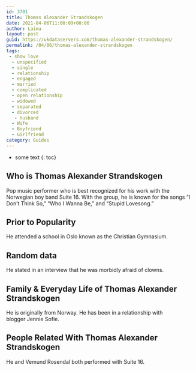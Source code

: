 ```yaml
---
id: 3701
title: Thomas Alexander Strandskogen
date: 2021-04-06T11:00:09+00:00
author: Laima
layout: post
guid: https://ukdataservers.com/thomas-alexander-strandskogen/
permalink: /04/06/thomas-alexander-strandskogen
tags:
 - show love
  - unspecified
  - single
  - relationship
  - engaged
  - married
  - complicated
  - open relationship
  - widowed
  - separated
  - divorced
   - Husband
  - Wife
  - Boyfriend
  - Girlfriend
category: Guides
---
```


* some text
{: toc}


## Who is Thomas Alexander Strandskogen
                  
                  
                  
Pop music performer who is best recognized for his work with the Norwegian boy band Suite 16. With the group, he is known for the songs &#8220;I Don&#8217;t Think So,&#8221; &#8220;Who I Wanna Be,&#8221; and &#8220;Stupid Lovesong.&#8221;
                  
              
            
              
            
                
                
                
## Prior to Popularity
                  
                  
                  
He attended a school in Oslo known as the Christian Gymnasium.
                  
              
            
              
            
                
                
                
## Random data
                  
                  
                  
He stated in an interview that he was morbidly afraid of clowns.
                  
              
            
              
            
                
                
                
## Family & Everyday Life of Thomas Alexander Strandskogen
                  
                  
                  
He is originally from Norway. He has been in a relationship with blogger Jennie Sofie.
                  
              
            
              
            
                
                
                
## People Related With Thomas Alexander Strandskogen
                  
                  
                  
He and Vemund Rosendal both performed with Suite 16. 
                  
              
            
              
            
                
              
            
              
              
            
            
              
            
          
          
          